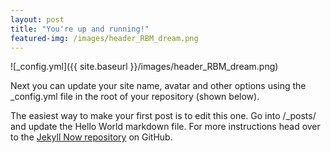 ```yaml
---
layout: post
title: "You're up and running!"
featured-img: /images/header_RBM_dream.png
---
```


![_config.yml]({{ site.baseurl }}/images/header_RBM_dream.png)


Next you can update your site name, avatar and other options using the _config.yml file in the root of your repository (shown below).

The easiest way to make your first post is to edit this one. Go into /_posts/ and update the Hello World markdown file. For more instructions head over to the [Jekyll Now repository](https://github.com/barryclark/jekyll-now) on GitHub.



